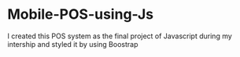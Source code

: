 # Mobile-POS-using-Js
I created this POS system as the final project of Javascript during my intership and styled it by using Boostrap 
